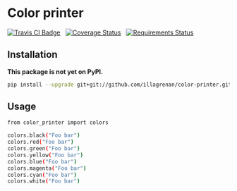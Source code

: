 # Color printer #

[![Travis CI Badge](https://api.travis-ci.org/illagrenan/color_printer.png)](https://travis-ci.org/illagrenan/color_printer)
&nbsp;
[![Coverage Status](https://coveralls.io/repos/illagrenan/color_printer/badge.png)](https://coveralls.io/r/illagrenan/color_printer)
&nbsp;
[![Requirements Status](https://requires.io/github/illagrenan/color_printer/requirements.svg?branch=master)](https://requires.io/github/illagrenan/color_printer/requirements/?branch=master)

## Installation ##

**This package is not yet on PyPI.**

```bash
pip install --upgrade git+git://github.com/illagrenan/color-printer.git#egg=color-printer
```

## Usage ##

```bash
from color_printer import colors

colors.black("Foo bar")
colors.red("Foo bar")
colors.green("Foo bar")
colors.yellow("Foo bar")
colors.blue("Foo bar")
colors.magenta("Foo bar")
colors.cyan("Foo bar")
colors.white("Foo bar")
```
